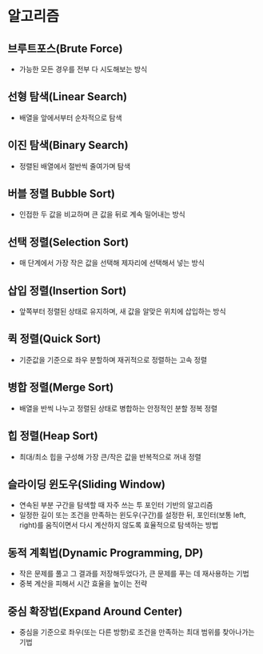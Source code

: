 # 알고리즘

## 브루트포스(Brute Force) 

- 가능한 모든 경우를 전부 다 시도해보는 방식

## 선형 탐색(Linear Search)

- 배열을 앞에서부터 순차적으로 탐색

## 이진 탐색(Binary Search)

- 정렬된 배열에서 절반씩 줄여가며 탐색

## 버블 정렬 Bubble Sort)

- 인접한 두 값을 비교하며 큰 값을 뒤로 계속 밀어내는 방식

## 선택 정렬(Selection Sort)

- 매 단계에서 가장 작은 값을 선택해 제자리에 선택해서 넣는 방식

## 삽입 정렬(Insertion Sort)

- 앞쪽부터 정렬된 상태로 유지하며, 새 값을 알맞은 위치에 삽입하는 방식

## 퀵 정렬(Quick Sort)

- 기준값을 기준으로 좌우 분할하며 재귀적으로 정렬하는 고속 정렬

## 병합 정렬(Merge Sort)

- 배열을 반씩 나누고 정렬된 상태로 병합하는 안정적인 분할 정복 정렬

## 힙 정렬(Heap Sort)

- 최대/최소 힙을 구성해 가장 큰/작은 값을 반복적으로 꺼내 정렬

## 슬라이딩 윈도우(Sliding Window)

- 연속된 부분 구간을 탐색할 때 자주 쓰는 투 포인터 기반의 알고리즘
- 일정한 길이 또는 조건을 만족하는 윈도우(구간)를 설정한 뒤, 포인터(보통 left, right)를 움직이면서 다시 계산하지 않도록 효율적으로 탐색하는 방법

## 동적 계획법(Dynamic Programming, DP)

- 작은 문제를 풀고 그 결과를 저장해두었다가, 큰 문제를 푸는 데 재사용하는 기법
- 중복 계산을 피해서 시간 효율을 높이는 전략

## 중심 확장법(Expand Around Center)

- 중심을 기준으로 좌우(또는 다른 방향)로 조건을 만족하는 최대 범위를 찾아나가는 기법
